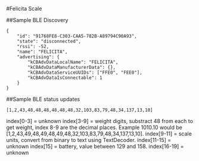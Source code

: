 #Felicita Scale

##Sample BLE Discovery
```
{
	"id": "91768FE8-C303-CAA5-782B-A89794C90A93",
	"state": "disconnected",
	"rssi": -52,
	"name": "FELICITA",
	"advertising": {
		"kCBAdvDataLocalName": "FELICITA",
		"kCBAdvDataManufacturerData": {},
		"kCBAdvDataServiceUUIDs": ["FFE0", "FEE0"],
		"kCBAdvDataIsConnectable": 1
	}
}
```

##Sample BLE status updates
```
[1,2,43,48,48,48,48,48,48,32,103,83,79,48,34,137,13,10]
```
index[0-3] = unknown
index[3-9] = weight digits, substract 48 from each to get weight, index 8-9 are the decimal places. Example 1010.10 would be [1,2,43,49,48,49,48,49,48,32,103,83,79,48,34,137,13,10].
index[9-11] = scale units, convert from binary to text using TextDecoder. 
index[11-15] = unknown
index[15] = battery, value between 129 and 158.
index[16-19] = unknown